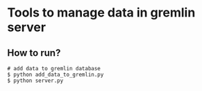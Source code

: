 Tools to manage data in gremlin server
======

## How to run?

```
# add data to gremlin database
$ python add_data_to_gremlin.py
$ python server.py
```
